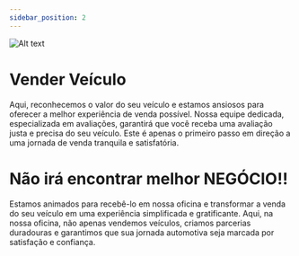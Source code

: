 ```yaml
---
sidebar_position: 2
---
```


![Alt text](venda.png)

# Vender Veículo

Aqui, reconhecemos o valor do seu veículo e estamos ansiosos para oferecer a melhor experiência de venda possível. Nossa equipe dedicada, especializada em avaliações, garantirá que você receba uma avaliação justa e precisa do seu veículo. Este é apenas o primeiro passo em direção a uma jornada de venda tranquila e satisfatória.

# Não irá encontrar melhor NEGÓCIO!!

Estamos animados para recebê-lo em nossa oficina e transformar a venda do seu veículo em uma experiência simplificada e gratificante. Aqui, na nossa oficina, não apenas vendemos veículos, criamos parcerias duradouras e garantimos que sua jornada automotiva seja marcada por satisfação e confiança.